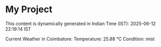 # My Project

This content is dynamically generated in Indian Time (IST): 2025-06-12 22:19:14 IST


Current Weather in Coimbatore:
Temperature: 25.88 °C
Condition: mist
